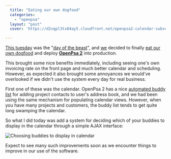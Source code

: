 ```yaml
---
  title: "Eating our own dogfood"
  categories: 
    - "openpsa"
  layout: "post"
  cover: 'https://d2vqpl3tx84ay5.cloudfront.net/openpsa2-calendar-subscription.jpg'

---
```

[This tuesday][2] was the "[day of the beast][1]", and [we][4] decided to finally [eat our own dogfood][3] and deploy __[OpenPsa 2][5]__ into production.

This brought some nice benefits immediately, including seeing one's own invoicing rate on the front page and much better calendar and scheduling. However, as expected it also brought some annoyances we would've overlooked if we didn't use the system every day for real business.

First one of these was the calendar. OpenPsa 2 has a nice [automated buddy list][6] for adding project contacts to user's address book, and we had been using the same mechanism for populating calendar views. However, when you have many projects and customers, the buddy list tends to get quite long swamping the calendar.

So what I did today was add a system for deciding which of your buddies to display in the calendar through a simple AJAX interface:

![Choosing buddies to display in calendar](https://d2vqpl3tx84ay5.cloudfront.net/openpsa2-calendar-subscription.jpg)

Expect to see many such improvements soon as we encounter things to improve in our use of the software.

[1]: http://binarybonsai.com/archives/2006/06/06/666/
[2]: http://en.wikipedia.org/wiki/Current_events#June_6.2C_2006_.28Tuesday.29
[3]: http://en.wikipedia.org/wiki/Eat_one's_own_dog_food
[4]: http://www.nemein.com/
[5]: http://www.openpsa.org/version2/
[6]: http://www.bergie.iki.fi/blog/openpsa2--minor-features-matter/
